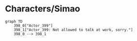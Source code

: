 # Characters/Simao


```mermaid
graph TD
    398_0["Actor_399"]
    398_1["Actor_399: Not allowed to talk at work, sorry."]
    398_0 --> 398_1
```